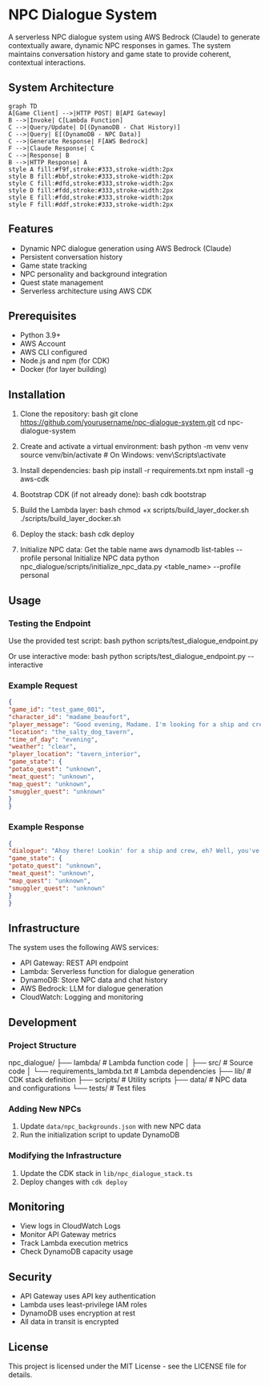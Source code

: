 # NPC Dialogue System

A serverless NPC dialogue system using AWS Bedrock (Claude) to generate contextually aware, dynamic NPC responses in games. The system maintains conversation history and game state to provide coherent, contextual interactions.

## System Architecture
```mermaid
graph TD
A[Game Client] -->|HTTP POST| B[API Gateway]
B -->|Invoke| C[Lambda Function]
C -->|Query/Update| D[(DynamoDB - Chat History)]
C -->|Query| E[(DynamoDB - NPC Data)]
C -->|Generate Response| F[AWS Bedrock]
F -->|Claude Response| C
C -->|Response| B
B -->|HTTP Response| A
style A fill:#f9f,stroke:#333,stroke-width:2px
style B fill:#bbf,stroke:#333,stroke-width:2px
style C fill:#dfd,stroke:#333,stroke-width:2px
style D fill:#fdd,stroke:#333,stroke-width:2px
style E fill:#fdd,stroke:#333,stroke-width:2px
style F fill:#ddf,stroke:#333,stroke-width:2px
```

## Features

- Dynamic NPC dialogue generation using AWS Bedrock (Claude)
- Persistent conversation history
- Game state tracking
- NPC personality and background integration
- Quest state management
- Serverless architecture using AWS CDK

## Prerequisites

- Python 3.9+
- AWS Account
- AWS CLI configured
- Node.js and npm (for CDK)
- Docker (for layer building)

## Installation

1. Clone the repository:
bash
git clone https://github.com/yourusername/npc-dialogue-system.git
cd npc-dialogue-system


2. Create and activate a virtual environment:
bash
python -m venv venv
source venv/bin/activate # On Windows: venv\Scripts\activate

3. Install dependencies:
bash
pip install -r requirements.txt
npm install -g aws-cdk

4. Bootstrap CDK (if not already done):
bash
cdk bootstrap

5. Build the Lambda layer:
bash
chmod +x scripts/build_layer_docker.sh
./scripts/build_layer_docker.sh

6. Deploy the stack:
bash
cdk deploy

7. Initialize NPC data:
Get the table name
aws dynamodb list-tables --profile personal
Initialize NPC data
python npc_dialogue/scripts/initialize_npc_data.py <table_name> --profile personal


## Usage

### Testing the Endpoint

Use the provided test script:
bash
python scripts/test_dialogue_endpoint.py


Or use interactive mode:
bash
python scripts/test_dialogue_endpoint.py --interactive

### Example Request
```json
{
"game_id": "test_game_001",
"character_id": "madame_beaufort",
"player_message": "Good evening, Madame. I'm looking for a ship and crew.",
"location": "the_salty_dog_tavern",
"time_of_day": "evening",
"weather": "clear",
"player_location": "tavern_interior",
"game_state": {
"potato_quest": "unknown",
"meat_quest": "unknown",
"map_quest": "unknown",
"smuggler_quest": "unknown"
}
}
```

### Example Response
```json
{
"dialogue": "Ahoy there! Lookin' for a ship and crew, eh? Well, you've come to the right place...",
"game_state": {
"potato_quest": "unknown",
"meat_quest": "unknown",
"map_quest": "unknown",
"smuggler_quest": "unknown"
}
}
```


## Infrastructure

The system uses the following AWS services:
- API Gateway: REST API endpoint
- Lambda: Serverless function for dialogue generation
- DynamoDB: Store NPC data and chat history
- AWS Bedrock: LLM for dialogue generation
- CloudWatch: Logging and monitoring

## Development

### Project Structure
npc_dialogue/
├── lambda/ # Lambda function code
│ ├── src/ # Source code
│ └── requirements_lambda.txt # Lambda dependencies
├── lib/ # CDK stack definition
├── scripts/ # Utility scripts
├── data/ # NPC data and configurations
└── tests/ # Test files


### Adding New NPCs

1. Update `data/npc_backgrounds.json` with new NPC data
2. Run the initialization script to update DynamoDB

### Modifying the Infrastructure

1. Update the CDK stack in `lib/npc_dialogue_stack.ts`
2. Deploy changes with `cdk deploy`

## Monitoring

- View logs in CloudWatch Logs
- Monitor API Gateway metrics
- Track Lambda execution metrics
- Check DynamoDB capacity usage

## Security

- API Gateway uses API key authentication
- Lambda uses least-privilege IAM roles
- DynamoDB uses encryption at rest
- All data in transit is encrypted

## License

This project is licensed under the MIT License - see the LICENSE file for details.
